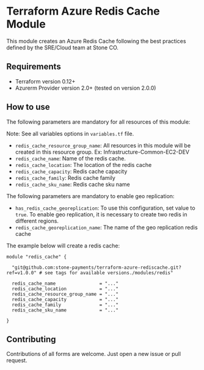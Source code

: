 # Terraform Azure Redis Cache Module

This module creates an Azure Redis Cache following the best practices defined by the SRE/Cloud team at Stone CO.

## Requirements

- Terraform version 0.12+
- Azurerm Provider version 2.0+ (tested on version 2.0.0)

## How to use

The following parameters are mandatory for all resources of this module:

Note: See all variables options in `variables.tf` file.

- ``redis_cache_resource_group_name``: All resources in this module will be created in this resource group. Ex: Infrastructure-Common-EC2-DEV
- ``redis_cache_name``: Name of the redis cache.
- ``redis_cache_location``: The location of the redis cache
- ``redis_cache_capacity``: Redis cache capacity
- ``redis_cache_family``: Redis cache family
- ``redis_cache_sku_name``: Redis cache sku name

The following parameters are mandatory to enable geo replication:

- ``has_redis_cache_georeplication``: To use this configuration, set value to `true`. To enable geo replication, it is necessary to create two redis in different regions.
- ``redis_cache_georeplication_name``: The name of the geo replication redis cache

The example below will create a redis cache:

```hcl
module "redis_cache" {

  "git@github.com:stone-payments/terraform-azure-rediscache.git?ref=v1.0.0" # see tags for available versions./modules/redis"

  redis_cache_name                = "..."
  redis_cache_location            = "..."
  redis_cache_resource_group_name = "..."
  redis_cache_capacity            = "..."
  redis_cache_family              = "..."
  redis_cache_sku_name            = "..."

}
```

## Contributing

Contributions of all forms are welcome. Just open a new issue or pull request.